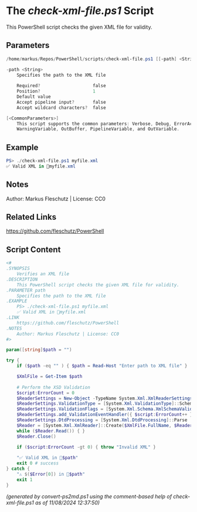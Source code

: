 The *check-xml-file.ps1* Script
===========================

This PowerShell script checks the given XML file for validity.

Parameters
----------
```powershell
/home/markus/Repos/PowerShell/scripts/check-xml-file.ps1 [[-path] <String>] [<CommonParameters>]

-path <String>
    Specifies the path to the XML file
    
    Required?                    false
    Position?                    1
    Default value                
    Accept pipeline input?       false
    Accept wildcard characters?  false

[<CommonParameters>]
    This script supports the common parameters: Verbose, Debug, ErrorAction, ErrorVariable, WarningAction, 
    WarningVariable, OutBuffer, PipelineVariable, and OutVariable.
```

Example
-------
```powershell
PS> ./check-xml-file.ps1 myfile.xml
✅ Valid XML in 📄myfile.xml

```

Notes
-----
Author: Markus Fleschutz | License: CC0

Related Links
-------------
https://github.com/fleschutz/PowerShell

Script Content
--------------
```powershell
<#
.SYNOPSIS
	Verifies an XML file
.DESCRIPTION
	This PowerShell script checks the given XML file for validity.
.PARAMETER path
	Specifies the path to the XML file
.EXAMPLE
	PS> ./check-xml-file.ps1 myfile.xml
	✅ Valid XML in 📄myfile.xml
.LINK
	https://github.com/fleschutz/PowerShell
.NOTES
	Author: Markus Fleschutz | License: CC0
#>

param([string]$path = "")

try {
	if ($path -eq "" ) { $path = Read-Host "Enter path to XML file" }

	$XmlFile = Get-Item $path
	
	# Perform the XSD Validation
	$script:ErrorCount = 0
	$ReaderSettings = New-Object -TypeName System.Xml.XmlReaderSettings
	$ReaderSettings.ValidationType = [System.Xml.ValidationType]::Schema
	$ReaderSettings.ValidationFlags = [System.Xml.Schema.XmlSchemaValidationFlags]::ProcessInlineSchema -bor [System.Xml.Schema.XmlSchemaValidationFlags]::ProcessSchemaLocation
	$ReaderSettings.add_ValidationEventHandler({ $script:ErrorCount++ })
	$ReaderSettings.DtdProcessing = [System.Xml.DtdProcessing]::Parse
	$Reader = [System.Xml.XmlReader]::Create($XmlFile.FullName, $ReaderSettings)
	while ($Reader.Read()) { }
	$Reader.Close()
	
	if ($script:ErrorCount -gt 0) {	throw "Invalid XML" } 

	"✅ Valid XML in 📄$path"
	exit 0 # success
} catch {
	"⚠️ $($Error[0]) in 📄$path"
	exit 1
}
```

*(generated by convert-ps2md.ps1 using the comment-based help of check-xml-file.ps1 as of 11/08/2024 12:37:50)*
